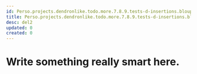 ```yaml
---
id: Perso.projects.dendronlike.todo.more.7.8.9.tests-d-insertions.bloup.del.del2
title: Perso.projects.dendronlike.todo.more.7.8.9.tests-d-insertions.bloup.del.del2
desc: del2
updated: 0
created: 0
---
```

# Write something really smart here.
